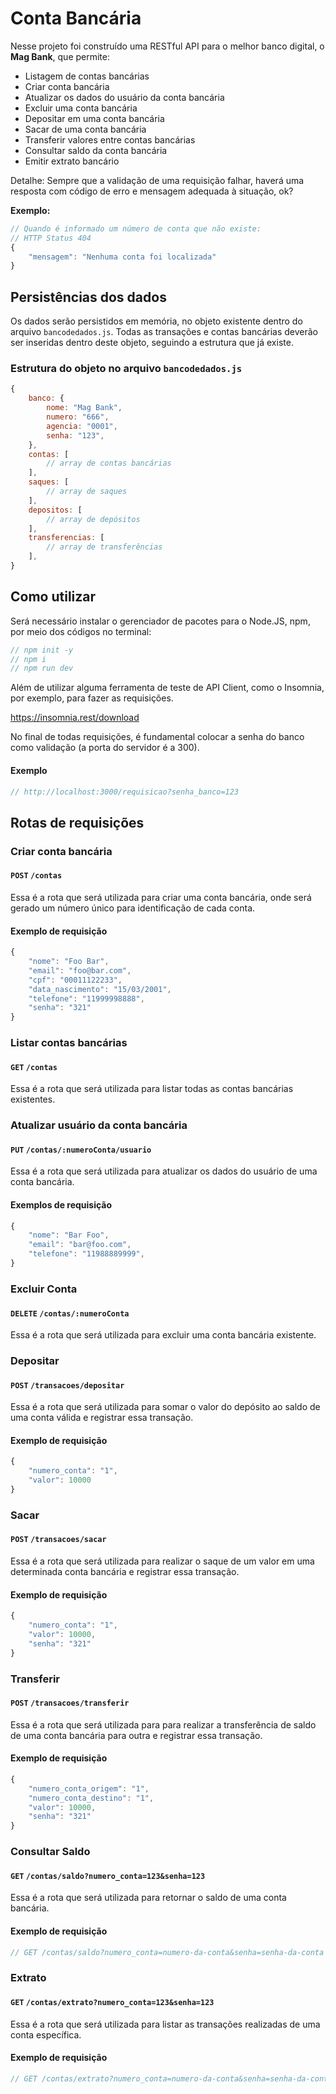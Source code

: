 # Conta Bancária

Nesse projeto foi construído uma RESTful API para o melhor banco digital, o **Mag Bank**, que permite:
-   Listagem de contas bancárias
-   Criar conta bancária
-   Atualizar os dados do usuário da conta bancária
-   Excluir uma conta bancária
-   Depositar em uma conta bancária
-   Sacar de uma conta bancária
-   Transferir valores entre contas bancárias
-   Consultar saldo da conta bancária
-   Emitir extrato bancário

Detalhe: Sempre que a validação de uma requisição falhar, haverá uma resposta com código de erro e mensagem adequada à situação, ok?

**Exemplo:**

```javascript
// Quando é informado um número de conta que não existe:
// HTTP Status 404
{
    "mensagem": "Nenhuma conta foi localizada"
}
```
## **Persistências dos dados**

Os dados serão persistidos em memória, no objeto existente dentro do arquivo `bancodedados.js`. Todas as transações e contas bancárias deverão ser inseridas dentro deste objeto, seguindo a estrutura que já existe.

### **Estrutura do objeto no arquivo `bancodedados.js`**

```javascript
{
    banco: {
        nome: "Mag Bank",
        numero: "666",
        agencia: "0001",
        senha: "123",
    },
    contas: [
        // array de contas bancárias
    ],
    saques: [
        // array de saques
    ],
    depositos: [
        // array de depósitos
    ],
    transferencias: [
        // array de transferências
    ],
}
```
## **Como utilizar** 

Será necessário instalar o gerenciador de pacotes para o Node.JS, npm, por meio dos códigos no terminal:

```javascript
// npm init -y
// npm i
// npm run dev
```
Além de utilizar alguma ferramenta de teste de API Client, como o Insomnia, por exemplo, para fazer as requisições.

https://insomnia.rest/download 

No final de todas requisições, é fundamental colocar a senha do banco como validação (a porta do servidor é a 300).

#### **Exemplo**
```javascript
// http://localhost:3000/requisicao?senha_banco=123
```
## **Rotas de requisições**

### **Criar conta bancária**

#### `POST` `/contas`

Essa é a rota que será utilizada para criar uma conta bancária, onde será gerado um número único para identificação de cada conta.

#### **Exemplo de requisição**

```javascript
{
    "nome": "Foo Bar",
    "email": "foo@bar.com",
    "cpf": "00011122233",
    "data_nascimento": "15/03/2001",
    "telefone": "11999998888",
    "senha": "321"
}
```

### **Listar contas bancárias**

#### `GET` `/contas`

Essa é a rota que será utilizada para listar todas as contas bancárias existentes.


### **Atualizar usuário da conta bancária**

#### `PUT` `/contas/:numeroConta/usuario`

Essa é a rota que será utilizada para atualizar os dados do usuário de uma conta bancária.

#### **Exemplos de requisição**

```javascript
{
    "nome": "Bar Foo",
    "email": "bar@foo.com",
    "telefone": "11988889999",
}
```

### **Excluir Conta**

#### `DELETE` `/contas/:numeroConta`

Essa é a rota que será utilizada para excluir uma conta bancária existente.


### **Depositar**

#### `POST` `/transacoes/depositar`

Essa é a rota que será utilizada para somar o valor do depósito ao saldo de uma conta válida e registrar essa transação.

#### **Exemplo de requisição**

```javascript
{
    "numero_conta": "1",
    "valor": 10000
}
```

### **Sacar**

#### `POST` `/transacoes/sacar`

Essa é a rota que será utilizada para realizar o saque de um valor em uma determinada conta bancária e registrar essa transação.

#### **Exemplo de requisição**

```javascript
{
    "numero_conta": "1",
    "valor": 10000,
    "senha": "321"
}
```

### **Transferir**

#### `POST` `/transacoes/transferir`

Essa é a rota que será utilizada para  para realizar a transferência de saldo de uma conta bancária para outra e registrar essa transação.

#### **Exemplo de requisição**

```javascript
{
    "numero_conta_origem": "1",
    "numero_conta_destino": "1",
    "valor": 10000,
    "senha": "321"
}
```

### **Consultar Saldo**

#### `GET` `/contas/saldo?numero_conta=123&senha=123`

Essa é a rota que será utilizada para retornar o saldo de uma conta bancária.

#### **Exemplo de requisição**

```javascript
// GET /contas/saldo?numero_conta=numero-da-conta&senha=senha-da-conta
```

### Extrato

#### `GET` `/contas/extrato?numero_conta=123&senha=123`

Essa é a rota que será utilizada para  listar as transações realizadas de uma conta específica.

#### **Exemplo de requisição**

```javascript
// GET /contas/extrato?numero_conta=numero-da-conta&senha=senha-da-conta
```
